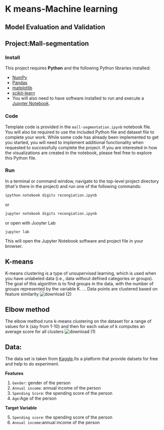 # K means-Machine learning
## Model Evaluation and Validation
## Project:Mall-segmentation

### Install

This project requires **Python** and the following Python libraries installed:

- [NumPy](http://www.numpy.org/)
- [Pandas](http://pandas.pydata.org/)
- [matplotlib](http://matplotlib.org/)
- [scikit-learn](http://scikit-learn.org/stable/)
- You will also need to have software installed to run and execute a [Jupyter Notebook](http://jupyter.org/install.html).

### Code
Template code is provided in the `mall-segmentation.ipynb` notebook file. You will also be required to use the included Python file and dataset file to complete your work. While some code has already been implemented to get you started, you will need to implement additional functionality when requested to successfully complete the project. If you are interested in how the visualizations are created in the notebook, please feel free to explore this Python file.
### Run

In a terminal or command window, navigate to the top-level project directory (that's there in the project) and run one of the following commands:

```bash
ipython notebook digits recongiation.ipynb
```  
or
```bash
jupyter notebook digits recongiation.ipynb
```
or open with Juoyter Lab
```bash
jupyter lab
```
This will open the Jupyter Notebook software and project file in your browser.

## K-means
K-means clustering is a type of unsupervised learning, which is used when you have unlabeled data (i.e., data without defined categories or groups). The goal of this algorithm is to find groups in the data, with the number of groups represented by the variable K. ... Data points are clustered based on feature similarity
![download (2)](https://user-images.githubusercontent.com/70944857/136672024-b814a1db-4910-41d1-856e-24ca53f9a9be.png)

## Elbow method
The elbow method runs k-means clustering on the dataset for a range of values for k (say from 1-10) and then for each value of k computes an average score for all clusters
![download (1)](https://user-images.githubusercontent.com/70944857/136671994-c6740896-76b3-49e0-9c2e-75e7f36714d3.png)

## Data:
The data set is taken from [Kaggle](https://www.kaggle.com/).Its a platform that provide datsets for free and help to do experiment.

**Features**
1.  `Gender`: gender of the person
2. `Annual income`: annual income of the person
3. `Spending Score`: the spending score of the person
4. `Age`:Age of the person

**Target Variable**

5. `Spending score`: the spending score of the person
6. `Annual income`:annual income of the person
